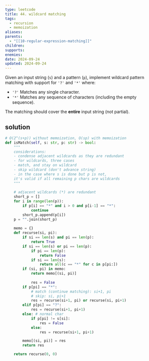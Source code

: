 ```yaml
---
type: leetcode
title: 44. wildcard matching
tags:
  - recursion
  - memoization
aliases: 
parents:
  - "[[10-regular-expression-matching]]"
children: 
supports: 
enemies: 
date: 2024-09-24
updated: 2024-09-24
---
```


Given an input string (`s`) and a pattern (`p`), implement wildcard pattern matching with support for `'?'` and `'*'` where:

- `'?'` Matches any single character.
- `'*'` Matches any sequence of characters (including the empty sequence).

The matching should cover the **entire** input string (not partial).

## solution

```python
# O(2^(s+p)) without memoization, O(sp) with memoization
def isMatch(self, s: str, p: str) -> bool:
	"""
	considerations:
	- condense adjacent wildcards as they are redundant
	- for wildcards, three cases
	- match, and stay on wildcard
	- skip wildcard (don't advance string)
	- in the case where s is done but p is not,
	it's valid if all remaining p chars are wildcards
	"""
	  
	# adjacent wildcards (*) are redundant
	short_p = []
	for i in range(len(p)):
		if p[i] == "*" and i > 0 and p[i-1] == "*":
			continue
		short_p.append(p[i])
	p = "".join(short_p)
	  
	memo = {}
	def recurse(si, pi):
		if si == len(s) and pi == len(p):
			return True
		if si == len(s) or pi == len(p):
			if pi == len(p):
				return False
			if si == len(s):
				return all(c == "*" for c in p[pi:])
		if (si, pi) in memo:
			return memo[(si, pi)]
	  
			res = False
		if p[pi] == "*":
			# match (continue matching): si+1, pi
			# skip: si, pi+1
			res = recurse(si+1, pi) or recurse(si, pi+1)
		elif p[pi] == "?":
			res = recurse(si+1, pi+1)
		else: # normal char
			if p[pi] != s[si]:
				res = False
			else:
				res = recurse(si+1, pi+1)

		memo[(si, pi)] = res
		return res

	return recurse(0, 0)
```
